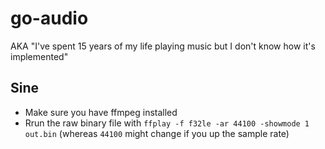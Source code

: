 # go-audio

AKA "I've spent 15 years of my life playing music but I don't know how it's implemented"

## Sine

* Make sure you have ffmpeg installed
* Rrun the raw binary file with `ffplay -f f32le -ar 44100 -showmode 1 out.bin` (whereas `44100` might change if you up the sample rate)
